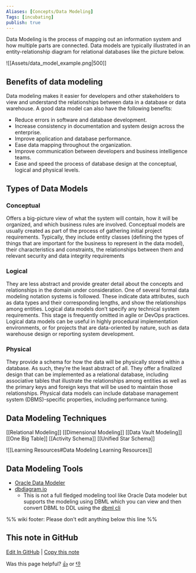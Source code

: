 ```yaml
---
Aliases: [Concepts/Data Modeling]
Tags: [incubating]
publish: true
---
```

Data Modeling is the process of mapping out an information system and how multiple parts are connected. Data models are typically illustrated in an entity-relationship diagram for relational databases like the picture below.

![[Assets/data_model_example.png|500]]

## Benefits of data modeling
Data modeling makes it easier for developers and other stakeholders to view and understand the relationships between data in a database or data warehouse. A good data model can also have the following benefits:
- Reduce errors in software and database development.
- Increase consistency in documentation and system design across the enterprise.
- Improve application and database performance.
- Ease data mapping throughout the organization.
- Improve communication between developers and business intelligence teams.
- Ease and speed the process of database design at the conceptual, logical and physical levels.

## Types of Data Models

### Conceptual
Offers a big-picture view of what the system will contain, how it will be organized, and which business rules are involved. Conceptual models are usually created as part of the process of gathering initial project requirements. Typically, they include entity classes (defining the types of things that are important for the business to represent in the data model), their characteristics and constraints, the relationships between them and relevant security and data integrity requirements

### Logical
They are less abstract and provide greater detail about the concepts and relationships in the domain under consideration. One of several formal data modeling notation systems is followed. These indicate data attributes, such as data types and their corresponding lengths, and show the relationships among entities. Logical data models don’t specify any technical system requirements. This stage is frequently omitted in agile or DevOps practices. Logical data models can be useful in highly procedural implementation environments, or for projects that are data-oriented by nature, such as data warehouse design or reporting system development.

### Physical
They provide a schema for how the data will be physically stored within a database. As such, they’re the least abstract of all. They offer a finalized design that can be implemented as a relational database, including associative tables that illustrate the relationships among entities as well as the primary keys and foreign keys that will be used to maintain those relationships. Physical data models can include database management system (DBMS)-specific properties, including performance tuning.

## Data Modeling Techniques

[[Relational Modeling]]
[[Dimensional Modeling]]
[[Data Vault Modeling]]
[[One Big Table]]
[[Activity Schema]]
[[Unified Star Schema]]


![[Learning Resources#Data Modeling Learning Resources]]


## Data Modeling Tools

- [Oracle Data Modeler](https://www.oracle.com/database/sqldeveloper/technologies/sql-data-modeler/download/)
- [dbdiagram.io](https://dbdiagram.io/home)
    - This is not a full fledged modeling tool like Oracle Data modeler but supports the modeling using DBML which you can view and then convert DBML to DDL using the [dbml cli](https://www.npmjs.com/package/@dbml/cli)

%% wiki footer: Please don't edit anything below this line %%

## This note in GitHub

<span class="git-footer">[Edit In GitHub](https://github.dev/data-engineering-community/data-engineering-wiki/blob/main/Concepts/Data%20Modeling/Data%20Modeling.md "git-hub-edit-note") | [Copy this note](https://raw.githubusercontent.com/data-engineering-community/data-engineering-wiki/main/Concepts/Data%20Modeling/Data%20Modeling.md "git-hub-copy-note")</span>

<span class="git-footer">Was this page helpful?
[👍](https://tally.so/r/mOaxjk?rating=Yes&url=https://dataengineering.wiki/Concepts/Data%20Modeling/Data%20Modeling) or [👎](https://tally.so/r/mOaxjk?rating=No&url=https://dataengineering.wiki/Concepts/Data%20Modeling/Data%20Modeling)</span>
